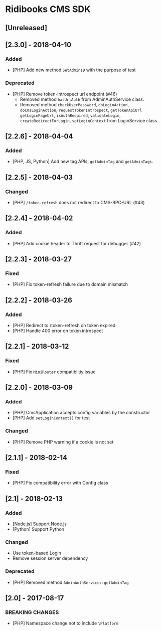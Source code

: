 # Ridibooks CMS SDK

## [Unreleased]

## [2.3.0] - 2018-04-10
### Added
- [PHP] Add new method `SetAdminID` with the purpose of test
### Deprecated
- [PHP] Remove token-introspect url endpoint (#46)
  - Removed method `hasUrlAuth` from AdminAuthService class.
  - Removed method `checkUserPassword`, `doLoginAction`, `doCmsLoginAction`, `requestTokenIntrospect`, `getTokenApiUrl` `getLoginPageUrl`, `isAuthRequired`, `validateLogin`, `createRedirectForLogin`, `setLoginContext` from LoginService class

## [2.2.6] - 2018-04-04
### Added
- [PHP, JS, Python] Add new tag APIs, `getAdminTag` and `getAdminTags`.

## [2.2.5] - 2018-04-03
### Changed
- [PHP] `/token-refresh` does not redirect to CMS-RPC-URL (#43)

## [2.2.4] - 2018-04-02
### Added
- [PHP] Add cookie header to Thrift request for debugger (#42)

## [2.2.3] - 2018-03-27
### Fixed
- [PHP] Fix token-refresh failure due to domain mismatch

## [2.2.2] - 2018-03-26
### Added
- [PHP] Redirect to /token-refresh on token expired
- [PHP] Handle 400 error on token introspect

## [2.2.1] - 2018-03-12
### Fixed
- [PHP] Fix `MiniRouter` compatiblitiy issue

## [2.2.0] - 2018-03-09
### Added
- [PHP] CmsApplication accepts config variables by the constructor
- [PHP] Add `setLoginContext()` for test
### Changed
- [PHP] Remove PHP warning if a cookie is not set

## [2.1.1] - 2018-02-14
### Fixed
- [PHP] Fix compatibility error with Config class

## [2.1] - 2018-02-13
### Added
- [Node.js] Support Node.js
- [Python] Support Python
### Changed
- Use token-based Login
- Remove session server dependency
### Deprecated
- [PHP] Removed method `AdminAuthService::getAdminTag`

## [2.0] - 2017-08-17
### BREAKING CHANGES
- [PHP] Namespace change not to include `\Platform`
